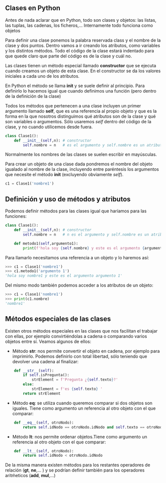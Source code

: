 ## Clases en Python

Antes de nada aclarar que en Python, todo son clases y objetos: las listas, las tuplas, las cadenas, los ficheros,... Internamente todo funciona como objetos

Para definir una clase ponemos la palabra reservada class y el nombre de la clase y dos puntos. Dentro vamos a ir creando los atributos, como variables y los distintos métodos. Todo el código de la clase estará indentado para que quede claro que parte del código es de la clase y cuál no.

Las clases tienen un método especial llamado **constructor** que se ejecuta cuando creamos un objeto de esta clase. En el constructor se da los valores iniciales a cada uno de los atributos.

En Python el método se llama **__init__** y se suele definir al principio. Para definirlo lo hacemos igual que cuando definimos una función (pero dentro de la definición de la clase)

Todos los métodos que pertenecen a una clase incluyen un primer argumento llamado **self**, que es una referencia al propio objeto y que es la forma en la que nosotros distinguimos qué atributos son de la clase y qué son variables o argumentos. Sólo usaremos *self* dentro del código de la clase, y no cuando utilicemos desde fuera.

```python
class Clase1():
    def __init__(self,n): # constructor
        self.nombre = n   # es el argumento y self.nombre es un atributo del objeto
```

Normalmente los nombres de las clases se suelen escribir en mayúsculas.

Para crear un objeto de una clase dada pondremos el nombre del objeto igualado al nombre de la clase, incluyendo entre paréntesis los argumentos que necesite el método __init__ (excluyendo obviamente *self*).

```python
c1 = Clase1('nombre1')
```

## Definición y uso de métodos y atributos

Podemos definir métodos para las clases igual que haríamos para las funciones:

```python
class Clase1():
    def __init__(self,n): # constructor
        self.nombre = n   # n es el argumento y self.nombre es un atributo del objeto

    def metodo1(self,argumento1):
        print(f'hola soy {self.nombre} y este es el argumento {argumento1}')

```
Para llamarlo necesitamos una referencia a un objeto y lo haremos así:

```python
>>> c1 = Clase1('nombre1')
>>> c1.metodo1('argumento 1')
'hola soy nombre1 y este es el argumento argumento 1'
```

Del mismo modo también podemos acceder a los atributos de un objeto:

```python
>>> c1 = Clase1('nombre1')
>>> print(c1.nombre)
'nombre1'
```


## Métodos especiales de las clases

Existen otros métodos especiales en las clases que nos facilitan el trabajar con ellas, por ejemplo convirtiéndolas a cadena o comparando varios objetos entre sí. Veamos algunos de ellos:

* Método **__str__**: nos permite convertir el objeto en cadena, por ejemplo para imprimirlo. Podemos definirlo con total libertad, sólo teniendo que devolver una cadena al finalizar:

```python
    def __str__(self):
        if self.isPregunta():
            strElement = f'Pregunta ¿{self.texto}?'
        else:
            strElement = f'es {self.texto} '
        return strElement
```

* Método **__eq__**: se utiliza cuando queremos comparar si dos objetos son iguales. Tiene como argumento un referencia al otro objeto con el que comparar:

```python
    def __eq__(self, otroNodo):
        return self.idNodo == otroNodo.idNodo and self.texto == otroNodo.texto
```

* Método **__lt__**: nos permite ordenar objetos.Tiene como argumento un referencia al otro objeto con el que comparar:
```python
    def __lt__(self, otroNodo):
        return self.idNodo < otroNodo.idNodo
```
De la misma manera existen métodos para los restantes operadores de relación (__gt__, __ne__,... ) y se podrían definir también para los operadores aritḿeticos (__add__, __mul__,...)
